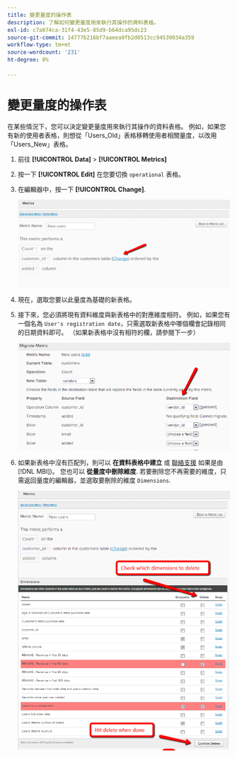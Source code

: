 ```yaml
---
title: 變更量度的操作表
description: 了解如何變更量度用來執行其操作的資料表格。
exl-id: c7a074ca-31f4-43e5-85d9-b64dca95dc23
source-git-commit: 14777b216bf7aaeea0fb2d0513cc94539034a359
workflow-type: tm+mt
source-wordcount: '231'
ht-degree: 0%

---
```


# 變更量度的操作表

在某些情況下，您可以決定變更量度用來執行其操作的資料表格。 例如，如果您有新的使用者表格，則想從「Users\_Old」表格移轉使用者相關量度，以改用「Users\_New」表格。

1. 前往 **[!UICONTROL Data]** > **[!UICONTROL Metrics]**
1. 按一下 **[!UICONTROL Edit]** 在您要切換 `operational` 表格。
1. 在編輯器中，按一下 **[!UICONTROL Change]**.

   ![](../../assets/change-metrics-1.png)
1. 現在，選取您要以此量度為基礎的新表格。
1. 接下來，您必須將現有資料維度與新表格中的對應維度相符。 例如，如果您有一個名為 `User's registration date`，只需選取新表格中哪個欄會記錄相同的日期資料即可。 （如果新表格中沒有相符的欄，請參閱下一步）

   ![](../../assets/change-metrics-2.png)

1. 如果新表格中沒有匹配列，則可以 **在資料表格中建立** 或 [聯絡支援](https://experienceleague.adobe.com/docs/commerce-knowledge-base/kb/troubleshooting/miscellaneous/mbi-service-policies.html?lang=en) 如果是由 [!DNL MBI])。 您也可以 **從量度中刪除維度**. 若要刪除您不再需要的維度，只需返回量度的編輯器，並選取要刪除的維度 `Dimensions`.

   ![](../../assets/change-metrics-3.png)
